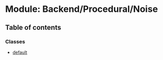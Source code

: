 # Module: Backend/Procedural/Noise

## Table of contents

### Classes

- [default](../classes/Backend_Procedural_Noise.default.md)
